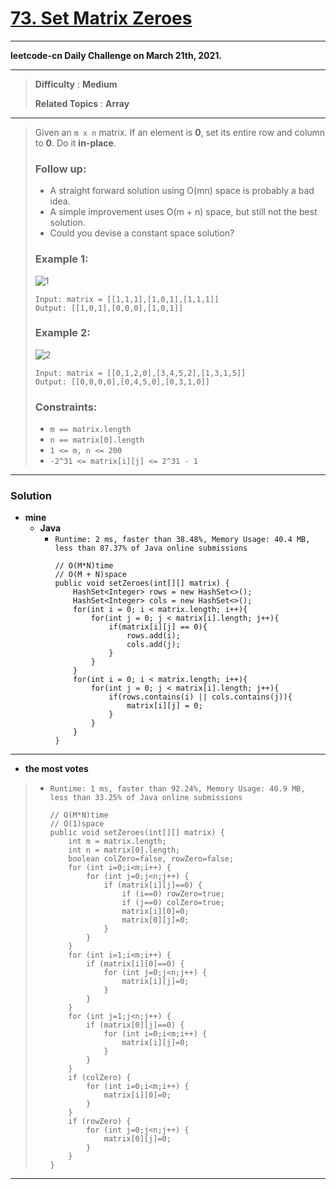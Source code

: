 # [73. Set Matrix Zeroes](https://leetcode.com/problems/set-matrix-zeroes/)

---

**leetcode-cn Daily Challenge on March 21th, 2021.**

---

> **Difficulty** : **Medium**
>
> **Related Topics** : **Array**


---

> Given an `m x n` matrix. If an element is **0**, set its entire row and column to **0**. Do it **in-place**.
>
> ### Follow up:
> * A straight forward solution using O(mn) space is probably a bad idea.
> * A simple improvement uses O(m + n) space, but still not the best solution.
> * Could you devise a constant space solution?
>
>
> ### Example 1:
> ![1](https://assets.leetcode.com/uploads/2020/08/17/mat1.jpg)
> ```
> Input: matrix = [[1,1,1],[1,0,1],[1,1,1]]
> Output: [[1,0,1],[0,0,0],[1,0,1]]
> ```
>
> ### Example 2:
> ![2](https://assets.leetcode.com/uploads/2020/08/17/mat2.jpg)
> ```
> Input: matrix = [[0,1,2,0],[3,4,5,2],[1,3,1,5]]
> Output: [[0,0,0,0],[0,4,5,0],[0,3,1,0]]
> ```
>
> ### Constraints:
> * `m == matrix.length`
> * `n == matrix[0].length`
> * `1 <= m, n <= 200`
> * `-2^31 <= matrix[i][j] <= 2^31 - 1`


---

### Solution
* **mine**
  * **Java**
    * `Runtime: 2 ms, faster than 38.48%, Memory Usage: 40.4 MB, less than 87.37% of Java online submissions`
      ```
      // O(M*N)time
      // O(M + N)space
      public void setZeroes(int[][] matrix) {
          HashSet<Integer> rows = new HashSet<>();
          HashSet<Integer> cols = new HashSet<>();
          for(int i = 0; i < matrix.length; i++){
              for(int j = 0; j < matrix[i].length; j++){
                  if(matrix[i][j] == 0){
                      rows.add(i);
                      cols.add(j);
                  }
              }
          }
          for(int i = 0; i < matrix.length; i++){
              for(int j = 0; j < matrix[i].length; j++){
                  if(rows.contains(i) || cols.contains(j)){
                      matrix[i][j] = 0;
                  }
              }
          }
      }
      ```

---

* **the most votes**
>  * `Runtime: 1 ms, faster than 92.24%, Memory Usage: 40.9 MB, less than 33.25% of Java online submissions`
>    ```
>    // O(M*N)time
>    // O(1)space
>    public void setZeroes(int[][] matrix) {
>        int m = matrix.length;
>        int n = matrix[0].length;
>        boolean colZero=false, rowZero=false;
>        for (int i=0;i<m;i++) {
>            for (int j=0;j<n;j++) {
>                if (matrix[i][j]==0) {
>                    if (i==0) rowZero=true;
>                    if (j==0) colZero=true;
>                    matrix[i][0]=0;
>                    matrix[0][j]=0;
>                }
>            }
>        }
>        for (int i=1;i<m;i++) {
>            if (matrix[i][0]==0) {
>                for (int j=0;j<n;j++) {
>                    matrix[i][j]=0;
>                }
>            }
>        }
>        for (int j=1;j<n;j++) {
>            if (matrix[0][j]==0) {
>                for (int i=0;i<m;i++) {
>                    matrix[i][j]=0;
>                }
>            }
>        }
>        if (colZero) {
>            for (int i=0;i<m;i++) {
>                matrix[i][0]=0;
>            }
>        }
>        if (rowZero) {
>            for (int j=0;j<n;j++) {
>                matrix[0][j]=0;
>            }
>        }
>    }
>    ```

---
